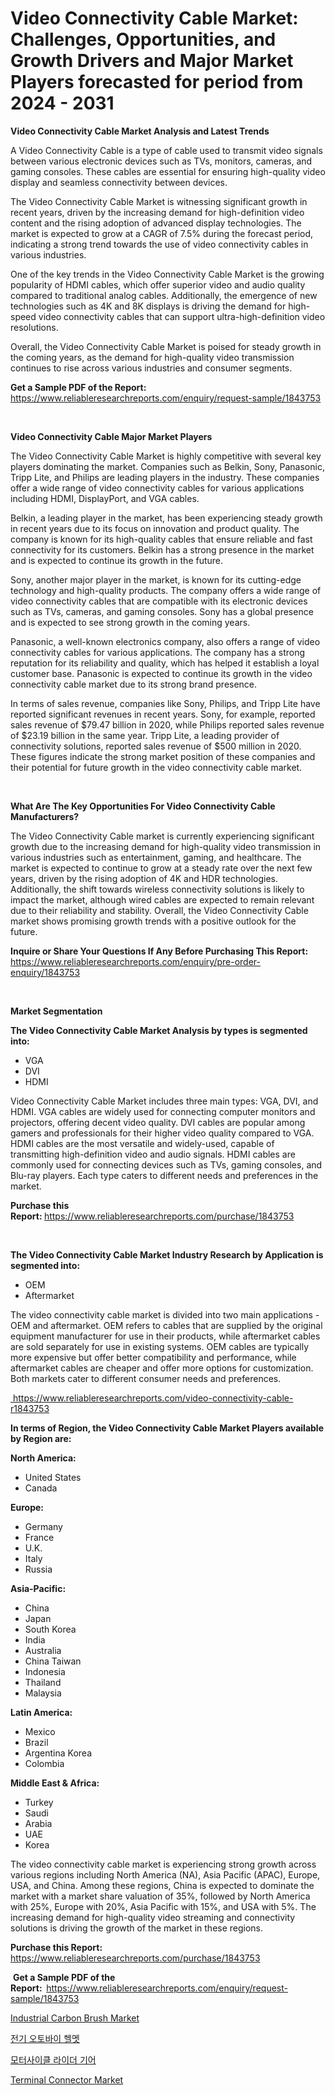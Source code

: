 <p><h1>Video Connectivity Cable Market: Challenges, Opportunities, and Growth Drivers and Major Market Players forecasted for period from 2024 - 2031</h1></p><p><strong>Video Connectivity Cable Market Analysis and Latest Trends</strong></p>
<p><p>A Video Connectivity Cable is a type of cable used to transmit video signals between various electronic devices such as TVs, monitors, cameras, and gaming consoles. These cables are essential for ensuring high-quality video display and seamless connectivity between devices.</p><p>The Video Connectivity Cable Market is witnessing significant growth in recent years, driven by the increasing demand for high-definition video content and the rising adoption of advanced display technologies. The market is expected to grow at a CAGR of 7.5% during the forecast period, indicating a strong trend towards the use of video connectivity cables in various industries.</p><p>One of the key trends in the Video Connectivity Cable Market is the growing popularity of HDMI cables, which offer superior video and audio quality compared to traditional analog cables. Additionally, the emergence of new technologies such as 4K and 8K displays is driving the demand for high-speed video connectivity cables that can support ultra-high-definition video resolutions.</p><p>Overall, the Video Connectivity Cable Market is poised for steady growth in the coming years, as the demand for high-quality video transmission continues to rise across various industries and consumer segments.</p></p>
<p><strong>Get a Sample PDF of the Report:&nbsp;</strong> <a href="https://www.reliableresearchreports.com/enquiry/request-sample/1843753">https://www.reliableresearchreports.com/enquiry/request-sample/1843753</a></p>
<p>&nbsp;</p>
<p><strong>Video Connectivity Cable Major Market Players</strong></p>
<p><p>The Video Connectivity Cable Market is highly competitive with several key players dominating the market. Companies such as Belkin, Sony, Panasonic, Tripp Lite, and Philips are leading players in the industry. These companies offer a wide range of video connectivity cables for various applications including HDMI, DisplayPort, and VGA cables.</p><p>Belkin, a leading player in the market, has been experiencing steady growth in recent years due to its focus on innovation and product quality. The company is known for its high-quality cables that ensure reliable and fast connectivity for its customers. Belkin has a strong presence in the market and is expected to continue its growth in the future.</p><p>Sony, another major player in the market, is known for its cutting-edge technology and high-quality products. The company offers a wide range of video connectivity cables that are compatible with its electronic devices such as TVs, cameras, and gaming consoles. Sony has a global presence and is expected to see strong growth in the coming years.</p><p>Panasonic, a well-known electronics company, also offers a range of video connectivity cables for various applications. The company has a strong reputation for its reliability and quality, which has helped it establish a loyal customer base. Panasonic is expected to continue its growth in the video connectivity cable market due to its strong brand presence.</p><p>In terms of sales revenue, companies like Sony, Philips, and Tripp Lite have reported significant revenues in recent years. Sony, for example, reported sales revenue of $79.47 billion in 2020, while Philips reported sales revenue of $23.19 billion in the same year. Tripp Lite, a leading provider of connectivity solutions, reported sales revenue of $500 million in 2020. These figures indicate the strong market position of these companies and their potential for future growth in the video connectivity cable market.</p></p>
<p>&nbsp;</p>
<p><strong>What Are The Key Opportunities For Video Connectivity Cable Manufacturers?</strong></p>
<p><p>The Video Connectivity Cable market is currently experiencing significant growth due to the increasing demand for high-quality video transmission in various industries such as entertainment, gaming, and healthcare. The market is expected to continue to grow at a steady rate over the next few years, driven by the rising adoption of 4K and HDR technologies. Additionally, the shift towards wireless connectivity solutions is likely to impact the market, although wired cables are expected to remain relevant due to their reliability and stability. Overall, the Video Connectivity Cable market shows promising growth trends with a positive outlook for the future.</p></p>
<p><strong>Inquire or Share Your Questions If Any Before Purchasing This Report:</strong> <a href="https://www.reliableresearchreports.com/enquiry/pre-order-enquiry/1843753">https://www.reliableresearchreports.com/enquiry/pre-order-enquiry/1843753</a></p>
<p>&nbsp;</p>
<p><strong>Market Segmentation</strong></p>
<p><strong>The Video Connectivity Cable Market Analysis by types is segmented into:</strong></p>
<p><ul><li>VGA</li><li>DVI</li><li>HDMI</li></ul></p>
<p><p>Video Connectivity Cable Market includes three main types: VGA, DVI, and HDMI. VGA cables are widely used for connecting computer monitors and projectors, offering decent video quality. DVI cables are popular among gamers and professionals for their higher video quality compared to VGA. HDMI cables are the most versatile and widely-used, capable of transmitting high-definition video and audio signals. HDMI cables are commonly used for connecting devices such as TVs, gaming consoles, and Blu-ray players. Each type caters to different needs and preferences in the market.</p></p>
<p><strong>Purchase this Report:&nbsp;</strong><a href="https://www.reliableresearchreports.com/purchase/1843753">https://www.reliableresearchreports.com/purchase/1843753</a></p>
<p>&nbsp;</p>
<p><strong>The Video Connectivity Cable Market Industry Research by Application is segmented into:</strong></p>
<p><ul><li>OEM</li><li>Aftermarket</li></ul></p>
<p><p>The video connectivity cable market is divided into two main applications - OEM and aftermarket. OEM refers to cables that are supplied by the original equipment manufacturer for use in their products, while aftermarket cables are sold separately for use in existing systems. OEM cables are typically more expensive but offer better compatibility and performance, while aftermarket cables are cheaper and offer more options for customization. Both markets cater to different consumer needs and preferences.</p></p>
<p><a href="https://www.reliableresearchreports.com/video-connectivity-cable-r1843753">&nbsp;https://www.reliableresearchreports.com/video-connectivity-cable-r1843753</a></p>
<p><strong>In terms of Region, the Video Connectivity Cable Market Players available by Region are:</strong></p>
<p>
    <p> <strong> North America: </strong>
        <ul>
            <li>United States</li>
            <li>Canada</li>
        </ul>
        </p> 
    <p> <strong> Europe: </strong>
        <ul>
            <li>Germany</li>
            <li>France</li>
            <li>U.K.</li>
            <li>Italy</li>
            <li>Russia</li>
        </ul>
        </p> 
    <p> <strong> Asia-Pacific: </strong>
        <ul>
            <li>China</li>
            <li>Japan</li>
            <li>South Korea</li>
            <li>India</li>
            <li>Australia</li>
            <li>China Taiwan</li>
            <li>Indonesia</li>
            <li>Thailand</li>
            <li>Malaysia</li>
        </ul>
        </p> 
    <p> <strong> Latin America: </strong>
        <ul>
            <li>Mexico</li>
            <li>Brazil</li>
            <li>Argentina Korea</li>
            <li>Colombia</li>
        </ul>
        </p> 
    <p> <strong> Middle East & Africa: </strong>
        <ul>
            <li>Turkey</li>
            <li>Saudi</li>
            <li>Arabia</li>
            <li>UAE</li>
            <li>Korea</li>
        </ul>
    </p>
    </p>
<p><p>The video connectivity cable market is experiencing strong growth across various regions including North America (NA), Asia Pacific (APAC), Europe, USA, and China. Among these regions, China is expected to dominate the market with a market share valuation of 35%, followed by North America with 25%, Europe with 20%, Asia Pacific with 15%, and USA with 5%. The increasing demand for high-quality video streaming and connectivity solutions is driving the growth of the market in these regions.</p></p>
<p><strong>Purchase this Report: </strong><a href="https://www.reliableresearchreports.com/purchase/1843753">https://www.reliableresearchreports.com/purchase/1843753</a></p>
<p>&nbsp;<strong>Get a Sample PDF of the Report:&nbsp;&nbsp;</strong><a href="https://www.reliableresearchreports.com/enquiry/request-sample/1843753">https://www.reliableresearchreports.com/enquiry/request-sample/1843753</a></p>
<p><strong></strong></p>
<p><p><a href="https://github.com/KeeganBarrows2023/Market-Research-Report-List-1/blob/main/industrial-carbon-brush-market.md">Industrial Carbon Brush Market</a></p><p><a href="https://github.com/nigaleamar09/Market-Research-Report-List-1/blob/main/4317609158029.md">전기 오토바이 헬멧</a></p><p><a href="https://github.com/lkwggful07722/Market-Research-Report-List-2/blob/main/1104378158030.md">모터사이클 라이더 기어</a></p><p><a href="https://github.com/marlinacrngin/Market-Research-Report-List-1/blob/main/terminal-connector-market.md">Terminal Connector Market</a></p></p>